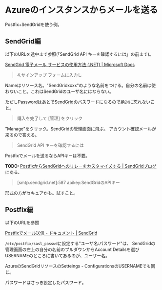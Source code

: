 
# Azureのインスタンスからメールを送る

Postfix+SendGridを使う例。

## SendGrid編

以下のURLを途中まで参照(「SendGrid API キーを確認するには」の前まで)。

[SendGrid 電子メール サービスの使用方法 (.NET) | Microsoft Docs](https://docs.microsoft.com/ja-jp/azure/sendgrid-dotnet-how-to-send-email)

> 4.サインアップ フォームに入力し

Nameはリソース名。"SendGridxxxx"のような名前をつける。自分の名前は使わないこと。これはSendGridのユーザ名にはならない。

ただしPasswordはあとでSendGridのパスワードになるので絶対に忘れないこと。

> 購入を完了して [管理] をクリック

"Manage"をクリック。SendGridの管理画面に飛ぶ。
アカウント確認メールが来るので答える。

> SendGrid API キーを確認するには

Postfixでメールを送るならAPIキーは不要。

**TODO:**
[PostfixからSendGridへのリレーをカスタマイズする | SendGridブログ](https://sendgrid.kke.co.jp/blog/?p=8192)
にある、
> [smtp.sendgrid.net]:587 apikey:SendGridのAPIキー

形式の方がセキュアかも。試すこと。


## Postfix編

以下のURLを参照

[Postfixでメール送信 - ドキュメント | SendGrid](https://sendgrid.kke.co.jp/docs/Integrate/Mail_Servers/postfix.html)

`/etc/postfix/sasl_passwd`に設定する"ユーザ名:パスワード"は、
SendGridの管理画面の左上の自分の名前のプルダウンからAccount Detailsを選び
USERNAMEのところに書いてあるのが、ユーザー名。

AzureのSendGridリソースのSetteings - ConfigurationsのUSERNAMEでも同じ。

パスワードはさっき設定したパスワード。

